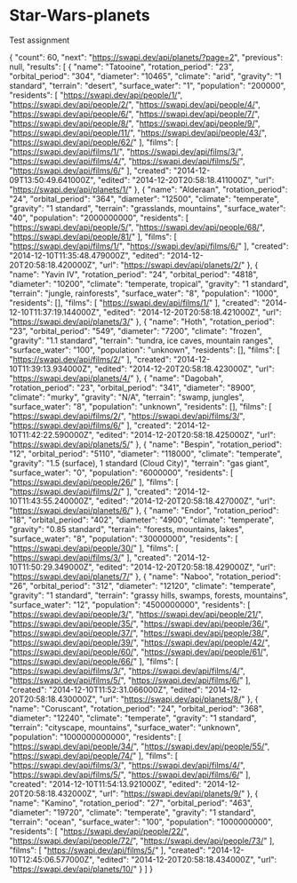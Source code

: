 # Star-Wars-planets
Test assignment

{
    "count": 60,
    "next": "https://swapi.dev/api/planets/?page=2",
    "previous": null,
    "results": [
        {
            "name": "Tatooine",
            "rotation_period": "23",
            "orbital_period": "304",
            "diameter": "10465",
            "climate": "arid",
            "gravity": "1 standard",
            "terrain": "desert",
            "surface_water": "1",
            "population": "200000",
            "residents": [
                "https://swapi.dev/api/people/1/",
                "https://swapi.dev/api/people/2/",
                "https://swapi.dev/api/people/4/",
                "https://swapi.dev/api/people/6/",
                "https://swapi.dev/api/people/7/",
                "https://swapi.dev/api/people/8/",
                "https://swapi.dev/api/people/9/",
                "https://swapi.dev/api/people/11/",
                "https://swapi.dev/api/people/43/",
                "https://swapi.dev/api/people/62/"
            ],
            "films": [
                "https://swapi.dev/api/films/1/",
                "https://swapi.dev/api/films/3/",
                "https://swapi.dev/api/films/4/",
                "https://swapi.dev/api/films/5/",
                "https://swapi.dev/api/films/6/"
            ],
            "created": "2014-12-09T13:50:49.641000Z",
            "edited": "2014-12-20T20:58:18.411000Z",
            "url": "https://swapi.dev/api/planets/1/"
        },
        {
            "name": "Alderaan",
            "rotation_period": "24",
            "orbital_period": "364",
            "diameter": "12500",
            "climate": "temperate",
            "gravity": "1 standard",
            "terrain": "grasslands, mountains",
            "surface_water": "40",
            "population": "2000000000",
            "residents": [
                "https://swapi.dev/api/people/5/",
                "https://swapi.dev/api/people/68/",
                "https://swapi.dev/api/people/81/"
            ],
            "films": [
                "https://swapi.dev/api/films/1/",
                "https://swapi.dev/api/films/6/"
            ],
            "created": "2014-12-10T11:35:48.479000Z",
            "edited": "2014-12-20T20:58:18.420000Z",
            "url": "https://swapi.dev/api/planets/2/"
        },
        {
            "name": "Yavin IV",
            "rotation_period": "24",
            "orbital_period": "4818",
            "diameter": "10200",
            "climate": "temperate, tropical",
            "gravity": "1 standard",
            "terrain": "jungle, rainforests",
            "surface_water": "8",
            "population": "1000",
            "residents": [],
            "films": [
                "https://swapi.dev/api/films/1/"
            ],
            "created": "2014-12-10T11:37:19.144000Z",
            "edited": "2014-12-20T20:58:18.421000Z",
            "url": "https://swapi.dev/api/planets/3/"
        },
        {
            "name": "Hoth",
            "rotation_period": "23",
            "orbital_period": "549",
            "diameter": "7200",
            "climate": "frozen",
            "gravity": "1.1 standard",
            "terrain": "tundra, ice caves, mountain ranges",
            "surface_water": "100",
            "population": "unknown",
            "residents": [],
            "films": [
                "https://swapi.dev/api/films/2/"
            ],
            "created": "2014-12-10T11:39:13.934000Z",
            "edited": "2014-12-20T20:58:18.423000Z",
            "url": "https://swapi.dev/api/planets/4/"
        },
        {
            "name": "Dagobah",
            "rotation_period": "23",
            "orbital_period": "341",
            "diameter": "8900",
            "climate": "murky",
            "gravity": "N/A",
            "terrain": "swamp, jungles",
            "surface_water": "8",
            "population": "unknown",
            "residents": [],
            "films": [
                "https://swapi.dev/api/films/2/",
                "https://swapi.dev/api/films/3/",
                "https://swapi.dev/api/films/6/"
            ],
            "created": "2014-12-10T11:42:22.590000Z",
            "edited": "2014-12-20T20:58:18.425000Z",
            "url": "https://swapi.dev/api/planets/5/"
        },
        {
            "name": "Bespin",
            "rotation_period": "12",
            "orbital_period": "5110",
            "diameter": "118000",
            "climate": "temperate",
            "gravity": "1.5 (surface), 1 standard (Cloud City)",
            "terrain": "gas giant",
            "surface_water": "0",
            "population": "6000000",
            "residents": [
                "https://swapi.dev/api/people/26/"
            ],
            "films": [
                "https://swapi.dev/api/films/2/"
            ],
            "created": "2014-12-10T11:43:55.240000Z",
            "edited": "2014-12-20T20:58:18.427000Z",
            "url": "https://swapi.dev/api/planets/6/"
        },
        {
            "name": "Endor",
            "rotation_period": "18",
            "orbital_period": "402",
            "diameter": "4900",
            "climate": "temperate",
            "gravity": "0.85 standard",
            "terrain": "forests, mountains, lakes",
            "surface_water": "8",
            "population": "30000000",
            "residents": [
                "https://swapi.dev/api/people/30/"
            ],
            "films": [
                "https://swapi.dev/api/films/3/"
            ],
            "created": "2014-12-10T11:50:29.349000Z",
            "edited": "2014-12-20T20:58:18.429000Z",
            "url": "https://swapi.dev/api/planets/7/"
        },
        {
            "name": "Naboo",
            "rotation_period": "26",
            "orbital_period": "312",
            "diameter": "12120",
            "climate": "temperate",
            "gravity": "1 standard",
            "terrain": "grassy hills, swamps, forests, mountains",
            "surface_water": "12",
            "population": "4500000000",
            "residents": [
                "https://swapi.dev/api/people/3/",
                "https://swapi.dev/api/people/21/",
                "https://swapi.dev/api/people/35/",
                "https://swapi.dev/api/people/36/",
                "https://swapi.dev/api/people/37/",
                "https://swapi.dev/api/people/38/",
                "https://swapi.dev/api/people/39/",
                "https://swapi.dev/api/people/42/",
                "https://swapi.dev/api/people/60/",
                "https://swapi.dev/api/people/61/",
                "https://swapi.dev/api/people/66/"
            ],
            "films": [
                "https://swapi.dev/api/films/3/",
                "https://swapi.dev/api/films/4/",
                "https://swapi.dev/api/films/5/",
                "https://swapi.dev/api/films/6/"
            ],
            "created": "2014-12-10T11:52:31.066000Z",
            "edited": "2014-12-20T20:58:18.430000Z",
            "url": "https://swapi.dev/api/planets/8/"
        },
        {
            "name": "Coruscant",
            "rotation_period": "24",
            "orbital_period": "368",
            "diameter": "12240",
            "climate": "temperate",
            "gravity": "1 standard",
            "terrain": "cityscape, mountains",
            "surface_water": "unknown",
            "population": "1000000000000",
            "residents": [
                "https://swapi.dev/api/people/34/",
                "https://swapi.dev/api/people/55/",
                "https://swapi.dev/api/people/74/"
            ],
            "films": [
                "https://swapi.dev/api/films/3/",
                "https://swapi.dev/api/films/4/",
                "https://swapi.dev/api/films/5/",
                "https://swapi.dev/api/films/6/"
            ],
            "created": "2014-12-10T11:54:13.921000Z",
            "edited": "2014-12-20T20:58:18.432000Z",
            "url": "https://swapi.dev/api/planets/9/"
        },
        {
            "name": "Kamino",
            "rotation_period": "27",
            "orbital_period": "463",
            "diameter": "19720",
            "climate": "temperate",
            "gravity": "1 standard",
            "terrain": "ocean",
            "surface_water": "100",
            "population": "1000000000",
            "residents": [
                "https://swapi.dev/api/people/22/",
                "https://swapi.dev/api/people/72/",
                "https://swapi.dev/api/people/73/"
            ],
            "films": [
                "https://swapi.dev/api/films/5/"
            ],
            "created": "2014-12-10T12:45:06.577000Z",
            "edited": "2014-12-20T20:58:18.434000Z",
            "url": "https://swapi.dev/api/planets/10/"
        }
    ]
}
